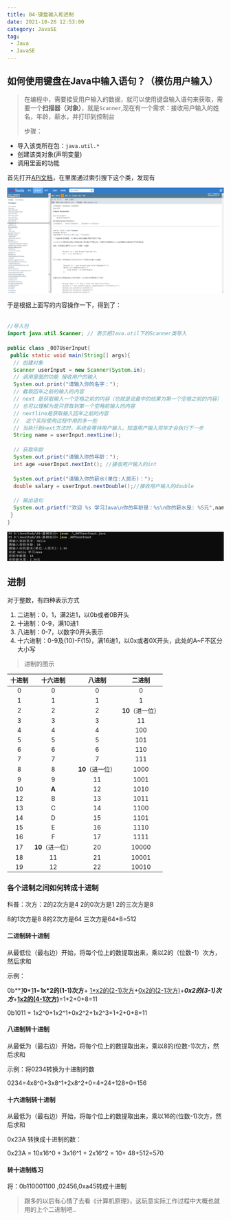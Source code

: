 ```yaml
---
title: 04-键盘输入和进制
date: 2021-10-26 12:53:00
category: JavaSE
tag:
 - Java
 - JavaSE
---
```

## 如何使用键盘在Java中输入语句？（模仿用户输入）

> 在编程中，需要接受用户输入的数据，就可以使用键盘输入语句来获取，需要一个**扫描器（对象）**，就是`Scanner`,现在有一个需求：接收用户输入的姓名，年龄，薪水，并打印到控制台
>
> 步骤：

- 导入该类所在包：`java.util.*`
- 创建该类对象(声明变量)
- 调用里面的功能

首先打开[APi文档](https://www.matools.com/api/java8)，在里面通过索引搜下这个类，发现有

![image-20211026130118049](/images/Java/JavaSE/04-键盘输入语句/image-20211026130118049.png)

于是根据上面写的内容操作一下，得到了：

```java

//导入包
import java.util.Scanner; // 表示把Java.util下的Scanner类导入

public class _007UserInput{
 public static void main(String[] args){
  // 创建对象
  Scanner userInput = new Scanner(System.in);
  // 调用里面的功能 接收用户的输入
  System.out.print("请输入你的名字：");
  // 截取回车之前的输入的内容
  // next 是获取输入一个空格之前的内容（也就是说最中的结果为第一个空格之前的内容）
  // 也可以理解为是只获取到第一个空格前输入的内容 
  // nextline是获取输入回车之前的内容
  //  这个实际使用过程中用的多一些
  // 当执行到next方法时，系统会等待用户输入，知道用户输入完毕才会执行下一步
  String name = userInput.nextLine();

  // 获取年龄
  System.out.print("请输入你的年龄：");
  int age =userInput.nextInt(); //接收用户输入的int

  System.out.print("请输入你的薪水(单位:人民币)：");
  double salary = userInput.nextDouble();//接收用户输入的double

  // 输出语句
  System.out.printf("欢迎 %s 学习Java\n你的年龄是：%s\n你的薪水是: %S元",name.toString(),age,salary);
 }
}
```

![image-20211026131729591](/images/Java/JavaSE/04-键盘输入语句/image-20211026131729591.png)

## 进制

对于整数，有四种表示方式

1. 二进制：0，1，满2进1，以0b或者0B开头
2. 十进制：0-9，满10进1
3. 八进制：0-7，以数字0开头表示
4. 十六进制：0-9及(10)-F(15)，满16进1，以0x或者0X开头，此处的A~F不区分大小写

> 进制的图示

| 十进制 |     十六进制     |      八进制      |      二进制      |
| :----: | :--------------: | :--------------: | :--------------: |
|   0    |        0         |        0         |        0         |
|   1    |        1         |        1         |        1         |
|   2    |        2         |        2         | **10**（进一位） |
|   3    |        3         |        3         |        11        |
|   4    |        4         |        4         |       100        |
|   5    |        5         |        5         |       101        |
|   6    |        6         |        6         |       110        |
|   7    |        7         |        7         |       111        |
|   8    |        8         | **10**（进一位） |       1000       |
|   9    |        9         |        11        |       1001       |
|   10   |      **A**       |        12        |       1010       |
|   12   |        B         |        13        |       1011       |
|   13   |        C         |        14        |       1100       |
|   14   |        D         |        15        |       1101       |
|   15   |        E         |        16        |       1110       |
|   16   |        F         |        17        |       1111       |
|   17   | **10**（进一位） |        20        |      10000       |
|   18   |        11        |        21        |      10001       |
|   19   |        12        |        22        |      10010       |

### 各个进制之间如何转成十进制

科普：次方：2的2次方是4 2的0次方是1 2的三次方是8

8的1次方是8  8的2次方是64 三次方是64*8=512

#### 二进制转十进制

从最低位（最右边）开始，将每个位上的数提取出来，乘以2的（位数-1）次方，然后求和

示例：

0b**<u>*1*</u>**0***<u>1</u>**1**=**1x*2的(1-1)次方**+ <u>1*x2的(2-1)次方</u>+<u>0x2的(2-1次方)</u>+***0x2的(3-1)次方***+**<u>1x2的(4-1次方)</u>**=1+2+0+8=11

0b1011 = 1x2^0+1x2^1+0x2^2+1x2^3=1+2+0+8=11

#### 八进制转十进制

从最低为（最右边）开始，将每个位上的数提取出来，乘以8的(位数-1)次方，然后求和

示例：将0234转换为十进制的数

0234=4x8^0+3x8^1+2x8^2+0=4+24+128+0=156

#### 十六进制转十进制

从最低为（最右边）开始，将每个位上的数提取出来，乘以16的(位数-1)次方，然后求和

0x23A 转换成十进制的数：

0x23A = 10x16^0 + 3x16^1 + 2x16^2 = 10+ 48+512=570

#### 转十进制练习

将：0b110001100 ,02456,0xa45转成十进制

> 跟多的以后有心情了去看《计算机原理》，这玩意实际工作过程中大概也就用的上个二进制吧..
